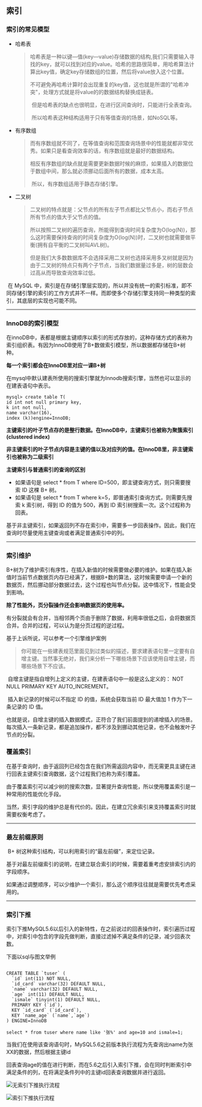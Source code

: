 ## 索引

### 索引的常见模型

- 哈希表

  > ​		哈希表是一种以键—值(key—value)存储数据的结构,我们只需要输入寻找的key，就可以找到对应的value。哈希的思路很简单，用哈希算法计算出key值，确定key存储数组的位置，然后将value放入这个位置。
  >
  > ​		不可避免再哈希计算时会出现重复的key值，这也就是所谓的"哈希冲突"，处理方式就是将value的的数据结构替换成链表。
  >
  > ​		但是哈希表的缺点也很明显，在进行区间查询时，只能进行全表查询。
  >
  > ​		所以哈希表这种结构适用于只有等值查询的场景，如NoSQL等。

- 有序数组

  >​		而有序数组就不同了，在等值查询和范围查询场景中的性能就都非常优秀。如果只是看查询效率的话，有序数组就是最好的数据结构。
  >
  >​		相反有序数组的缺点就是需要更新数据时候的麻烦，如果插入的数据位于数组中间，那么就必须挪动后面所有的数据，成本太高。
  >
  >​		所以，有序数组适用于静态存储引擎。

- 二叉树

  > 二叉树的特点就是：父节点的所有左子节点都比父节点小，而右子节点所有节点的值大于父节点的值。
  >
  > 所以按照二叉树的遍历查询，所能得到查询时间复杂度为O(log(N))，那么这时需要保持查询的时间复杂度为O(log(N))时，二叉树也就需要做平衡(拥有自平衡的二叉树叫AVL树)。
  >
  > 但是我们大多数数据库不会选择采用二叉树也选择采用多叉树就是因为由于二叉树的特点只有两个子节点，当我们数据量过多是，树的层数会过高从而导致查询效率过低。

​		在 MySQL 中，索引是在存储引擎层实现的，所以并没有统一的索引标准，即不同存储引擎的索引的工作方式并不一样。而即使多个存储引擎支持同一种类型的索引，其底层的实现也可能不同。

---



### InnoDB的索引模型

​		在innoDB中，表都是根据主键顺序以索引的形式存放的，这种存储方式的表称为索引组织表。有因为InnoDB使用了B+数做索引模型，所以数据都存储在B+树种。

**每一个索引都会在InnoDB里对应一课B+树**

​		在mysql中默认建表所使用的搜索引擎就为Innodb搜索引擎，当然也可以显示的在建表语句中表示。

```mysql
mysql> create table T(
id int not null primary key, 
k int not null, 
name varchar(16),
index (k))engine=InnoDB;
```



**主键索引的叶子节点存的是整行数据。在InnoDB中，主键索引也被称为聚簇索引(clustered index)**

**非主键索引的叶子节点内容是主键的值以及对应列的值。在InnoDB里，非主键索引也被称为二级索引**



**主键索引与普通索引的查询的区别**

- 如果语句是 select * from T where ID=500，即主键查询方式，则只需要搜索 ID 这棵 B+ 树。
- 如果语句是 select * from T where k=5，即普通索引查询方式，则需要先搜索 k 索引树，得到 ID 的值为 500，再到 ID 索引树搜索一次。这个过程称为回表。

​		基于非主键索引，如果返回列不存在索引中，需要多一步回表操作。因此，我们在查询时尽量使用主键查询或者满足普通索引中的列。

---



### 索引维护

​		B+树为了维护索引有序性，在插入新值的时候需要做必要的维护。如果在插入新值时当前节点数据页内存已经满了，根据B+数的算法，这时候需要申请一个新的数据页，然后挪动部分数据过去，这个过程也叫节点分裂。这中情况下，性能会受到影响。

**除了性能外，页分裂操作还会影响数据页的使用率。**

​		有分裂就会有合并，当相邻两个页由于删除了数据，利用率很低之后，会将数据页合并。合并的过程，可以认为是分页过程的逆过程。

基于上诉所说，可以参考一个引擎维护案例

> 你可能在一些建表规范里面见到过类似的描述，要求建表语句里一定要有自增主键。当然事无绝对，我们来分析一下哪些场景下应该使用自增主键，而哪些场景下不应该。

​		自增主键是指自增列上定义的主键，在建表语句中一般是这么定义的： NOT NULL PRIMARY KEY AUTO_INCREMENT。

​		插入新记录的时候可以不指定 ID 的值，系统会获取当前 ID 最大值加 1 作为下一条记录的 ID 值。

​		也就是说，自增主键的插入数据模式，正符合了我们前面提到的递增插入的场景。每次插入一条新记录，都是追加操作，都不涉及到挪动其他记录，也不会触发叶子节点的分裂。

### 覆盖索引

​		在基于查询时，由于返回列已经包含在我们所需返回内容中，而无需更具主键在进行回表主键索引查询数据，这个过程我们也称为索引覆盖。

​		由于覆盖索引可以减少树的搜索次数，显著提升查询性能，所以使用覆盖索引是一种常用的性能优化手段。

当然，索引字段的维护总是有代价的。因此，在建立冗余索引来支持覆盖索引时就需要权衡考虑了。

---



### 最左前缀原则

​		B+ 树这种索引结构，可以利用索引的“最左前缀”，来定位记录。

​		基于对最左前缀索引的说明，在建立联合索引的时候，需要着重考虑安排索引内的字段顺序。

​		如果通过调整顺序，可以少维护一个索引，那么这个顺序往往就是需要优先考虑采用的。

---



### 索引下推

​		索引下推MySQL5.6以后引入的新特性，在之前说过的回表操作时，索引遍历过程中，对索引中包含的字段先做判断，直接过滤掉不满足条件的记录，减少回表次数。

下面以sql与图文举例



```mysql

CREATE TABLE `tuser` (
  `id` int(11) NOT NULL,
  `id_card` varchar(32) DEFAULT NULL,
  `name` varchar(32) DEFAULT NULL,
  `age` int(11) DEFAULT NULL,
  `ismale` tinyint(1) DEFAULT NULL,
  PRIMARY KEY (`id`),
  KEY `id_card` (`id_card`),
  KEY `name_age` (`name`,`age`)
) ENGINE=InnoDB
```



```mysql
select * from tuser where name like '张%' and age=10 and ismale=1;
```

​		当我们在使用该查询语句时，MySQL5.6之前版本执行流程为先查询出name为张XX的数据，然后根据主键id

​		回表查询age的值在进行判断，而在5.6之后引入索引下推，会在同时判断索引中满足条件的列，在将满足条件列中的主键id回表查询数据并进行返回。

![无索引下推执行流程](https://gitee.com/zuoyii/picture/raw/master/img/2E9B4EA5-AB37-49B2-B6C3-D2AA8B840279.png)

![索引下推执行流程](https://gitee.com/zuoyii/picture/raw/master/img/2EA7FF46-0082-4211-A03D-E68E47E4D846.png)